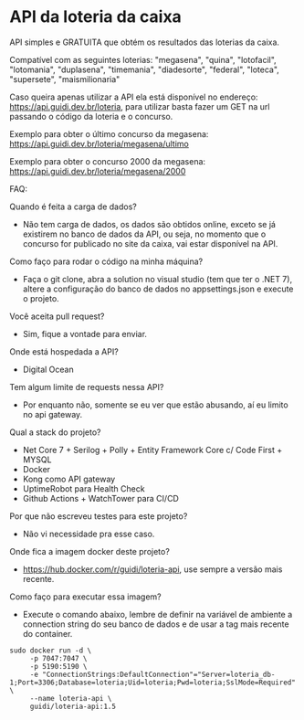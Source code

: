 
# API da loteria da caixa

API simples e GRATUITA que obtém os resultados das loterias da caixa.

Compatível com as seguintes loterias: "megasena", "quina", "lotofacil", "lotomania", "duplasena", "timemania", "diadesorte", "federal", "loteca", "supersete", "maismilionaria"

Caso queira apenas utilizar a API ela está disponível no endereço: https://api.guidi.dev.br/loteria, para utilizar basta fazer um GET na url passando o código da loteria e o concurso.

Exemplo para obter o último concurso da megasena: https://api.guidi.dev.br/loteria/megasena/ultimo

Exemplo para obter o concurso 2000 da megasena: https://api.guidi.dev.br/loteria/megasena/2000


FAQ:

Quando é feita a carga de dados?
- Não tem carga de dados, os dados são obtidos online, exceto se já existirem no banco de dados da API, ou seja, no momento que o concurso for publicado no site da caixa, vai estar disponível na API.

Como faço para rodar o código na minha máquina?
- Faça o git clone, abra a solution no visual studio (tem que ter o .NET 7), altere a configuração do banco de dados no appsettings.json e execute o projeto.

Você aceita pull request?
- Sim, fique a vontade para enviar.

Onde está hospedada a API?
- Digital Ocean

Tem algum limite de requests nessa API?
- Por enquanto não, somente se eu ver que estão abusando, aí eu limito no api gateway.

Qual a stack do projeto?
- Net Core 7 + Serilog + Polly + Entity Framework Core c/ Code First + MYSQL
- Docker
- Kong como API gateway
- UptimeRobot para Health Check
- Github Actions + WatchTower para CI/CD

Por que não escreveu testes para este projeto?
- Não vi necessidade pra esse caso.

Onde fica a imagem docker deste projeto?
- https://hub.docker.com/r/guidi/loteria-api, use sempre a versão mais recente.

Como faço para executar essa imagem?
- Execute o comando abaixo, lembre de definir na variável de ambiente a connection string do seu banco de dados e de usar a tag mais recente do container.

```
sudo docker run -d \
	 -p 7047:7047 \
	 -p 5190:5190 \
	 -e "ConnectionStrings:DefaultConnection"="Server=loteria_db-1;Port=3306;Database=loteria;Uid=loteria;Pwd=loteria;SslMode=Required" \
     --name loteria-api \
     guidi/loteria-api:1.5
```     